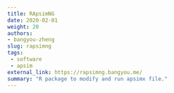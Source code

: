 ```yaml
---
title: RApsimNG
date: 2020-02-01
weight: 20
authors:
- bangyou-zheng
slug: rapsimng
tags:
 - software
 - apsim
external_link: https://rapsimng.bangyou.me/
summary: "R package to modify and run apsimx file."
---
```


